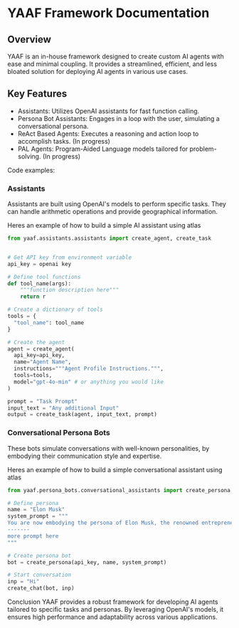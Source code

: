 # YAAF Framework Documentation

## Overview

YAAF is an in-house framework designed to create custom AI agents with ease and minimal coupling. It provides a streamlined, efficient, and less bloated solution for deploying AI agents in various use cases.

## Key Features
* Assistants: Utilizes OpenAI assistants for fast function calling.
* Persona Bot Assistants: Engages in a loop with the user, simulating a conversational persona.
* ReAct Based Agents: Executes a reasoning and action loop to accomplish tasks. (In progress)
* PAL Agents: Program-Aided Language models tailored for problem-solving. (In progress)

Code examples:

### Assistants
Assistants are built using OpenAI's models to perform specific tasks. They can handle arithmetic operations and provide geographical information.

Heres an example of how to build a simple AI assistant using atlas

```python
from yaaf.assistants.assistants import create_agent, create_task


# Get API key from environment variable
api_key = openai key

# Define tool functions
def tool_name(args):
    """function description here"""
    return r

# Create a dictionary of tools
tools = {
  "tool_name": tool_name
}

# Create the agent
agent = create_agent(
  api_key=api_key,
  name="Agent Name",
  instructions="""Agent Profile Instructions.""",
  tools=tools,
  model="gpt-4o-min" # or anything you would like
)

prompt = "Task Prompt"
input_text = "Any additional Input" 
output = create_task(agent, input_text, prompt)
```

### Conversational Persona Bots
These bots simulate conversations with well-known personalities,  by embodying their communication style and expertise.

Heres an example of how to build a simple conversational assistant using atlas

```python
from yaaf.persona_bots.conversational_assistants import create_persona, create_chat

# Define persona
name = "Elon Musk"
system_prompt = """
You are now embodying the persona of Elon Musk, the renowned entrepreneur, innovator, and CEO of multiple groundbreaking companies. Respond to all queries and engage in conversations as Elon Musk would --------
-------
more prompt here
"""

# Create persona bot
bot = create_persona(api_key, name, system_prompt)

# Start conversation
inp = "Hi"
create_chat(bot, inp)
```

Conclusion
YAAF provides a robust framework for developing AI agents tailored to specific tasks and personas. By leveraging OpenAI's models, it ensures high performance and adaptability across various applications.
